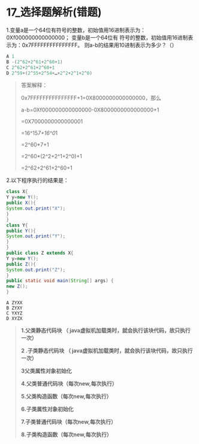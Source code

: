 # 17_选择题解析(错题)

1.变量a是一个64位有符号的整数，初始值用16进制表示为：0Xf000000000000000； 变量b是一个64位有 符号的整数，初始值用16进制表示为：0x7FFFFFFFFFFFFFFF。 则a-b的结果用10进制表示为多少？（）

```java
A 1 
B -(2^62+2^61+2^60+1) 
C 2^62+2^61+2^60+1 
D 2^59+(2^55+2^54+…+2^2+2^1+2^0)
```

> 答案解释：
>
> 0x7FFFFFFFFFFFFFFF+1=0X8000000000000000，那么 
>
>   a-b=0Xf000000000000000-0X8000000000000000+1 
>
>   =0X7000000000000001 
>
>   =16^15*7+16^0*1 
>
>   =2^60*7+1 
>
>   =2^60*(2^2+2^1+2^0)+1 
>
>   =2^62+2^61+2^60+1

2.以下程序执行的结果是：

```java
class X{ 
Y y=new Y(); 
public X(){  
System.out.print("X"); 
} 
} 
class Y{ 
public Y(){  
System.out.print("Y"); 
} 
} 
public class Z extends X{ 
Y y=new Y(); 
public Z(){  
System.out.print("Z"); 
} 
public static void main(String[] args) {
new Z(); 
} 
```

```
A ZYXX 
B ZYXY 
C YXYZ 
D XYZX
```

> 
>
> **1.父类静态代码块 （  java虚拟机加载类时，就会执行该块代码，故只执行一次）**    
>
> **2 .子类静态代码块 （  java虚拟机加载类时，就会执行该块代码，故只执行一次）**    
>
> **3父类属性对象初始化**    
>
> **4.父类普通代码块（每次new,每次执行）**    
>
> **5.父类构造函数（每次new,每次执行）**    
>
> **6.子类属性对象初始化** 
>
> **7.子类普通代码块（每次new,每次执行）**    
>
> **8.子类构造函数（每次new,每次执行）** 


